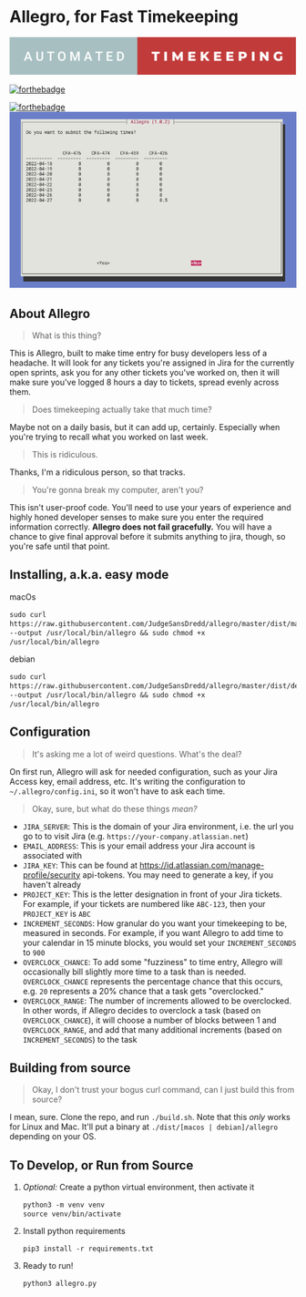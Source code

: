 # Allegro, for Fast Timekeeping

![automated timekeeping](/automated-timekeeping.svg "automated timekeeping")

[![forthebadge](https://forthebadge.com/images/badges/contains-technical-debt.svg)](https://forthebadge.com)

[![forthebadge](https://forthebadge.com/images/badges/uses-badges.svg)](https://forthebadge.com)
![allegro screenshot](/screenshot.png?raw=true "allegro screenshot")

## About Allegro

> What is this thing?

This is Allegro, built to make time entry for busy developers less of a headache.
It will look for any tickets you're assigned in Jira for the currently open sprints,
ask you for any other tickets you've worked on, then it will make sure you've logged
8 hours a day to tickets, spread evenly across them.

> Does timekeeping actually take that much time?

Maybe not on a daily basis, but it can add up, certainly. Especially when you're trying
to recall what you worked on last week.

> This is ridiculous.

Thanks, I'm a ridiculous person, so that tracks.

> You're gonna break my computer, aren't you?

This isn't user-proof code. You'll need to use your years of experience and highly honed developer senses
to make sure you enter the required information correctly. **Allegro does not fail gracefully.** You will
have a chance to give final approval before it submits anything to jira, though, so you're safe
until that point.

## Installing, a.k.a. easy mode

macOs

```
sudo curl https://raw.githubusercontent.com/JudgeSansDredd/allegro/master/dist/macos/allegro --output /usr/local/bin/allegro && sudo chmod +x /usr/local/bin/allegro
```

debian

```
sudo curl https://raw.githubusercontent.com/JudgeSansDredd/allegro/master/dist/debian/allegro --output /usr/local/bin/allegro && sudo chmod +x /usr/local/bin/allegro
```

## Configuration

> It's asking me a lot of weird questions. What's the deal?

On first run, Allegro will ask for needed configuration, such as your Jira
Access key, email address, etc. It's writing the configuration to `~/.allegro/config.ini`,
so it won't have to ask each time.

> Okay, sure, but what do these things _mean?_

- `JIRA_SERVER`: This is the domain of your Jira environment, i.e. the url you go to to
  visit Jira (e.g. `https://your-company.atlassian.net`)
- `EMAIL_ADDRESS`: This is your email address your Jira account is associated with
- `JIRA_KEY`: This can be found at https://id.atlassian.com/manage-profile/security
  api-tokens. You may need to generate a key, if you haven't already
- `PROJECT_KEY`: This is the letter designation in front of your Jira tickets. For
  example, if your tickets are numbered like `ABC-123`, then your `PROJECT_KEY` is `ABC`
- `INCREMENT_SECONDS`: How granular do you want your timekeeping to be, measured in
  seconds. For example, if you want Allegro to add time to your calendar in 15 minute
  blocks, you would set your `INCREMENT_SECONDS` to `900`
- `OVERCLOCK_CHANCE`: To add some "fuzziness" to time entry, Allegro will occasionally
  bill slightly more time to a task than is needed. `OVERCLOCK_CHANCE` represents the percentage chance that this occurs, e.g. `20` represents a 20% chance that a task gets
  "overclocked."
- `OVERCLOCK_RANGE`: The number of increments allowed to be overclocked. In other words,
  if Allegro decides to overclock a task (based on `OVERCLOCK_CHANCE`), it will choose a number of blocks between 1 and `OVERCLOCK_RANGE`, and add that many additional increments (based on `INCREMENT_SECONDS`) to the task

## Building from source

> Okay, I don't trust your bogus curl command, can I just build this from source?

I mean, sure. Clone the repo, and run `./build.sh`. Note that this _only_ works for Linux and Mac.
It'll put a binary at `./dist/[macos | debian]/allegro` depending on your OS.

## To Develop, or Run from Source

1. _Optional:_ Create a python virtual environment, then activate it

   ```
   python3 -m venv venv
   source venv/bin/activate
   ```

2. Install python requirements

   ```
   pip3 install -r requirements.txt
   ```

3. Ready to run!
   ```
   python3 allegro.py
   ```
